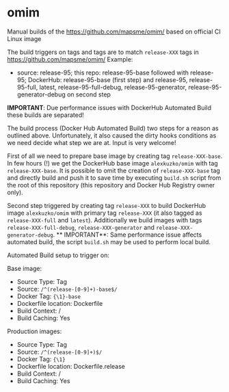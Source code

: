 # omim

Manual builds of the https://github.com/mapsme/omim/ based on official CI Linux image

The build triggers on tags and tags are to match `release-XXX` tags in https://github.com/mapsme/omim/
Example:
* source: release-95; this repo: release-95-base followed with release-95; DockerHub: release-95-base (first step) and release-95, release-95-full, latest, release-95-full-debug, release-95-generator, release-95-generator-debug on second step

**IMPORTANT**: Due performance issues with DockerHub Automated Build these builds are separated!

The build process (Docker Hub Automated Build) two steps for a reason as outlined above. Unfortunately, it also caused the dirty hooks conditions as we need decide what step we are at. Input is very welcome!

First of all we need to prepare base image by creating tag `release-XXX-base`. In few hours (!) we get the DockerHub base image `alexkuzko/omim` with tag `release-XXX-base`.
It is possible to omit the creation of `release-XXX-base` tag and directly build and push it to save time by executing `build.sh` script from the root of this repository (this repository and Docker Hub Registry owner only).

Second step triggered by creating tag `release-XXX` to build DockerHub image `alexkuzko/omim`  with primary tag `release-XXX` (it also tagged as `release-XXX-full` and `latest`). Additionally we build images with tags `release-XXX-full-debug`, `release-XXX-generator` and `release-XXX-generator-debug`.
** IMPORTANT**: Same performance issue affects automated build, the script `build.sh` may be used to perform local build.

Automated Build setup to trigger on:

Base image:
* Source Type: Tag
* Source: `/^(release-[0-9]+)-base$/`
* Docker Tag: `{\1}-base`
* Dockerfile location: Dockerfile
* Build Context: /
* Build Caching: Yes

Production images:
* Source Type: Tag
* Source: `/^(release-[0-9]+)$/`
* Docker Tag: `{\1}`
* Dockerfile location: Dockerfile.release
* Build Context: /
* Build Caching: Yes
